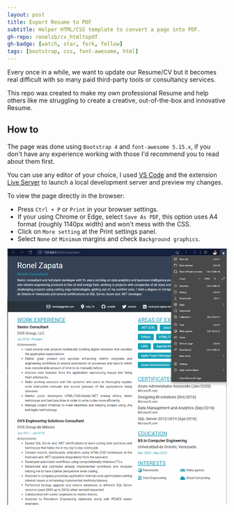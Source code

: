 ```yaml
---
layout: post
title: Export Resume to PDF
subtitle: Helper HTML/CSS template to convert a page into PDF.
gh-repo: ronelzb/cv_htmltopdf
gh-badge: [watch, star, fork, follow]
tags: [bootstrap, css, font-awesome, html]
---
```


Every once in a while, we want to update our Resume/CV but it becomes real difficult with so many paid third-party tools or consultancy services.

This repo was created to make my own professional Resume and help others like me struggling to create a creative, out-of-the-box and innovative Resume.

## How to

The page was done using `Bootstrap 4` and `font-awesome 5.15.x`, if you don't have any experience working with those I'd recommend you to read about them first.

You can use any editor of your choice, I used [VS Code](https://code.visualstudio.com/) and the extension [Live Server](https://marketplace.visualstudio.com/items?itemName=ritwickdey.LiveServer) to launch a local development server and preview my changes.

To view the page directly in the browser:

* Press `Ctrl + P` or `Print` in your browser settings.
* If your using Chrome or Edge, select `Save As PDF`, this option uses A4 format (roughly 1140px width) and won't mess with the CSS.
* Click on `More setting` at the Print settings panel.
* Select `None` or `Minimum` margins and check `Background graphics`.

![How to print page to PDF](/assets/images/how-to-print-pdf.gif)